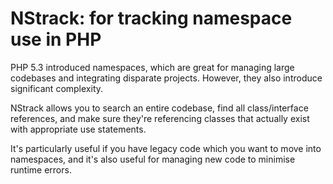 # NStrack: for tracking namespace use in PHP

PHP 5.3 introduced namespaces, which are great for managing large codebases and integrating disparate projects.
However, they also introduce significant complexity.

NStrack allows you to search an entire codebase, find all class/interface references, and make sure they're referencing
classes that actually exist with appropriate use statements.

It's particularly useful if you have legacy code which you want to move into namespaces, and it's also useful for
managing new code to minimise runtime errors.
